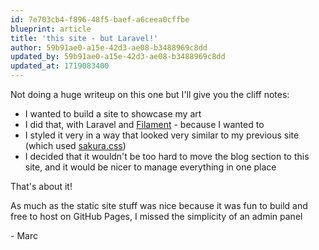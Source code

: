 ```yaml
---
id: 7e703cb4-f896-48f5-baef-a6ceea0cffbe
blueprint: article
title: 'this site - but Laravel!'
author: 59b91ae0-a15e-42d3-ae08-b3488969c8dd
updated_by: 59b91ae0-a15e-42d3-ae08-b3488969c8dd
updated_at: 1719083400
---
```

Not doing a huge writeup on this one but I'll give you the cliff notes:

- I wanted to build a site to showcase my art
- I did that, with Laravel and [Filament](//filamentphp.com/) - because I wanted to
- I styled it very in a way that looked very similar to my previous site (which used [sakura.css](https://oxal.org/projects/sakura/))
- I decided that it wouldn't be too hard to move the blog section to this site, and it would be nicer to manage everything in one place

That's about it!

As much as the static site stuff was nice because it was fun to build and free to host on GitHub Pages, I missed the simplicity of an admin panel

\- Marc